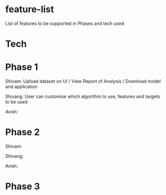 # feature-list
List of features to be supported in Phases and tech used

# Tech


# Phase 1

Shivam: Upload dataset on UI / View Report of Analysis / Download model and application

Shivang: User can customise which algorithm to use, features and targets to be used

Avish: 


# Phase 2

Shivam:

Shivang:

Avish:


# Phase 3
